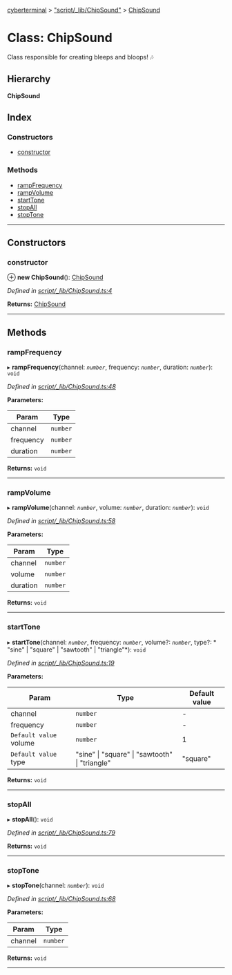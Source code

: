 [cyberterminal](../README.md) > ["script/_lib/ChipSound"](../modules/_script__lib_chipsound_.md) > [ChipSound](../classes/_script__lib_chipsound_.chipsound.md)

# Class: ChipSound

Class responsible for creating bleeps and bloops! 🎶

## Hierarchy

**ChipSound**

## Index

### Constructors

* [constructor](_script__lib_chipsound_.chipsound.md#constructor)

### Methods

* [rampFrequency](_script__lib_chipsound_.chipsound.md#rampfrequency)
* [rampVolume](_script__lib_chipsound_.chipsound.md#rampvolume)
* [startTone](_script__lib_chipsound_.chipsound.md#starttone)
* [stopAll](_script__lib_chipsound_.chipsound.md#stopall)
* [stopTone](_script__lib_chipsound_.chipsound.md#stoptone)

---

## Constructors

<a id="constructor"></a>

###  constructor

⊕ **new ChipSound**(): [ChipSound](_script__lib_chipsound_.chipsound.md)

*Defined in [script/_lib/ChipSound.ts:4](https://github.com/FantasyInternet/cyberterminal/blob/HEAD/src/script/_lib/ChipSound.ts#L4)*

**Returns:** [ChipSound](_script__lib_chipsound_.chipsound.md)

___

## Methods

<a id="rampfrequency"></a>

###  rampFrequency

▸ **rampFrequency**(channel: *`number`*, frequency: *`number`*, duration: *`number`*): `void`

*Defined in [script/_lib/ChipSound.ts:48](https://github.com/FantasyInternet/cyberterminal/blob/HEAD/src/script/_lib/ChipSound.ts#L48)*

**Parameters:**

| Param | Type |
| ------ | ------ |
| channel | `number` |
| frequency | `number` |
| duration | `number` |

**Returns:** `void`

___
<a id="rampvolume"></a>

###  rampVolume

▸ **rampVolume**(channel: *`number`*, volume: *`number`*, duration: *`number`*): `void`

*Defined in [script/_lib/ChipSound.ts:58](https://github.com/FantasyInternet/cyberterminal/blob/HEAD/src/script/_lib/ChipSound.ts#L58)*

**Parameters:**

| Param | Type |
| ------ | ------ |
| channel | `number` |
| volume | `number` |
| duration | `number` |

**Returns:** `void`

___
<a id="starttone"></a>

###  startTone

▸ **startTone**(channel: *`number`*, frequency: *`number`*, volume?: *`number`*, type?: * "sine" &#124; "square" &#124; "sawtooth" &#124; "triangle"*): `void`

*Defined in [script/_lib/ChipSound.ts:19](https://github.com/FantasyInternet/cyberterminal/blob/HEAD/src/script/_lib/ChipSound.ts#L19)*

**Parameters:**

| Param | Type | Default value |
| ------ | ------ | ------ |
| channel | `number` | - |
| frequency | `number` | - |
| `Default value` volume | `number` | 1 |
| `Default value` type |  "sine" &#124; "square" &#124; "sawtooth" &#124; "triangle"| &quot;square&quot; |

**Returns:** `void`

___
<a id="stopall"></a>

###  stopAll

▸ **stopAll**(): `void`

*Defined in [script/_lib/ChipSound.ts:79](https://github.com/FantasyInternet/cyberterminal/blob/HEAD/src/script/_lib/ChipSound.ts#L79)*

**Returns:** `void`

___
<a id="stoptone"></a>

###  stopTone

▸ **stopTone**(channel: *`number`*): `void`

*Defined in [script/_lib/ChipSound.ts:68](https://github.com/FantasyInternet/cyberterminal/blob/HEAD/src/script/_lib/ChipSound.ts#L68)*

**Parameters:**

| Param | Type |
| ------ | ------ |
| channel | `number` |

**Returns:** `void`

___

